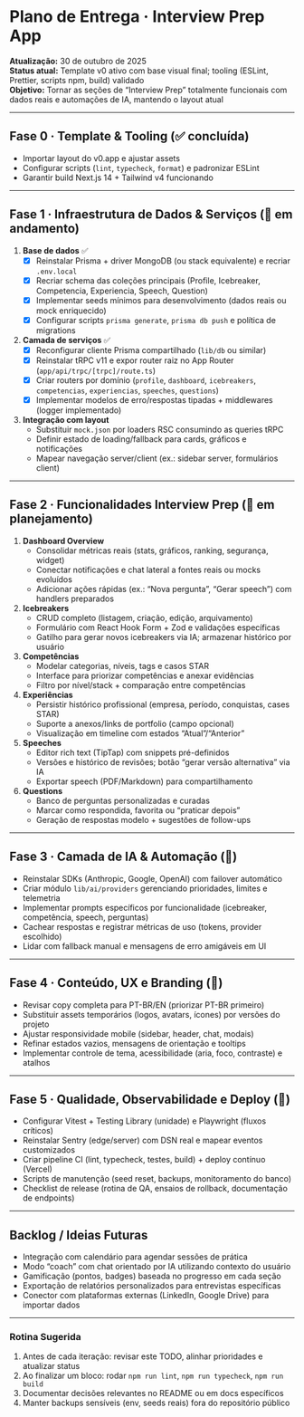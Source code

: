 # Plano de Entrega · Interview Prep App

**Atualização:** 30 de outubro de 2025  
**Status atual:** Template v0 ativo com base visual final; tooling (ESLint, Prettier, scripts npm, build) validado  
**Objetivo:** Tornar as seções de “Interview Prep” totalmente funcionais com dados reais e automações de IA, mantendo o layout atual

---

## Fase 0 · Template & Tooling (✅ concluída)

- Importar layout do v0.app e ajustar assets
- Configurar scripts (`lint`, `typecheck`, `format`) e padronizar ESLint
- Garantir build Next.js 14 + Tailwind v4 funcionando

---

## Fase 1 · Infraestrutura de Dados & Serviços (🚧 em andamento)

1. **Base de dados** ✅
   - [x] Reinstalar Prisma + driver MongoDB (ou stack equivalente) e recriar `.env.local`
   - [x] Recriar schema das coleções principais (Profile, Icebreaker, Competencia, Experiencia, Speech, Question)
   - [x] Implementar seeds mínimos para desenvolvimento (dados reais ou mock enriquecido)
   - [x] Configurar scripts `prisma generate`, `prisma db push` e política de migrations
2. **Camada de serviços** ✅
   - [x] Reconfigurar cliente Prisma compartilhado (`lib/db` ou similar)
   - [x] Reinstalar tRPC v11 e expor router raiz no App Router (`app/api/trpc/[trpc]/route.ts`)
   - [x] Criar routers por domínio (`profile`, `dashboard`, `icebreakers`, `competencias`, `experiencias`, `speeches`, `questions`)
   - [x] Implementar modelos de erro/respostas tipadas + middlewares (logger implementado)
3. **Integração com layout**
   - Substituir `mock.json` por loaders RSC consumindo as queries tRPC
   - Definir estado de loading/fallback para cards, gráficos e notificações
   - Mapear navegação server/client (ex.: sidebar server, formulários client)

---

## Fase 2 · Funcionalidades Interview Prep (🔄 em planejamento)

1. **Dashboard Overview**
   - Consolidar métricas reais (stats, gráficos, ranking, segurança, widget)
   - Conectar notificações e chat lateral a fontes reais ou mocks evoluídos
   - Adicionar ações rápidas (ex.: “Nova pergunta”, “Gerar speech”) com handlers preparados
2. **Icebreakers**
   - CRUD completo (listagem, criação, edição, arquivamento)
   - Formulário com React Hook Form + Zod e validações específicas
   - Gatilho para gerar novos icebreakers via IA; armazenar histórico por usuário
3. **Competências**
   - Modelar categorias, níveis, tags e casos STAR
   - Interface para priorizar competências e anexar evidências
   - Filtro por nível/stack + comparação entre competências
4. **Experiências**
   - Persistir histórico profissional (empresa, período, conquistas, cases STAR)
   - Suporte a anexos/links de portfolio (campo opcional)
   - Visualização em timeline com estados “Atual”/“Anterior”
5. **Speeches**
   - Editor rich text (TipTap) com snippets pré-definidos
   - Versões e histórico de revisões; botão “gerar versão alternativa” via IA
   - Exportar speech (PDF/Markdown) para compartilhamento
6. **Questions**
   - Banco de perguntas personalizadas e curadas
   - Marcar como respondida, favorita ou “praticar depois”
   - Geração de respostas modelo + sugestões de follow-ups

---

## Fase 3 · Camada de IA & Automação (🤖)

- Reinstalar SDKs (Anthropic, Google, OpenAI) com failover automático
- Criar módulo `lib/ai/providers` gerenciando prioridades, limites e telemetria
- Implementar prompts específicos por funcionalidade (icebreaker, competência, speech, perguntas)
- Cachear respostas e registrar métricas de uso (tokens, provider escolhido)
- Lidar com fallback manual e mensagens de erro amigáveis em UI

---

## Fase 4 · Conteúdo, UX e Branding (🎨)

- Revisar copy completa para PT-BR/EN (priorizar PT-BR primeiro)
- Substituir assets temporários (logos, avatars, ícones) por versões do projeto
- Ajustar responsividade mobile (sidebar, header, chat, modais)
- Refinar estados vazios, mensagens de orientação e tooltips
- Implementar controle de tema, acessibilidade (aria, foco, contraste) e atalhos

---

## Fase 5 · Qualidade, Observabilidade e Deploy (🚢)

- Configurar Vitest + Testing Library (unidade) e Playwright (fluxos críticos)
- Reinstalar Sentry (edge/server) com DSN real e mapear eventos customizados
- Criar pipeline CI (lint, typecheck, testes, build) + deploy contínuo (Vercel)
- Scripts de manutenção (seed reset, backups, monitoramento do banco)
- Checklist de release (rotina de QA, ensaios de rollback, documentação de endpoints)

---

## Backlog / Ideias Futuras

- Integração com calendário para agendar sessões de prática
- Modo “coach” com chat orientado por IA utilizando contexto do usuário
- Gamificação (pontos, badges) baseada no progresso em cada seção
- Exportação de relatórios personalizados para entrevistas específicas
- Conector com plataformas externas (LinkedIn, Google Drive) para importar dados

---

### Rotina Sugerida

1. Antes de cada iteração: revisar este TODO, alinhar prioridades e atualizar status
2. Ao finalizar um bloco: rodar `npm run lint`, `npm run typecheck`, `npm run build`
3. Documentar decisões relevantes no README ou em docs específicos
4. Manter backups sensíveis (env, seeds reais) fora do repositório público
